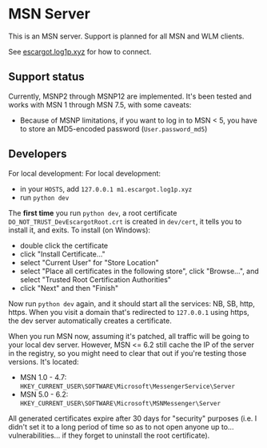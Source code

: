 # MSN Server

This is an MSN server. Support is planned for all MSN and WLM clients.

See [escargot.log1p.xyz](https://escargot.log1p.xyz) for how to connect.


## Support status

Currently, MSNP2 through MSNP12 are implemented. It's been tested and works with MSN 1 through MSN 7.5, with some caveats:

- Because of MSNP limitations, if you want to log in to MSN < 5, you have to store an MD5-encoded password (`User.password_md5`)

## Developers

For local development:
For local development:

- in your `HOSTS`, add `127.0.0.1 m1.escargot.log1p.xyz`
- run `python dev`

The **first time** you run `python dev`, a root certificate `DO_NOT_TRUST_DevEscargotRoot.crt` is created in `dev/cert`,
it tells you to install it, and exits. To install (on Windows):

- double click the certificate
- click "Install Certificate..."
- select "Current User" for "Store Location"
- select "Place all certificates in the following store", click "Browse...", and select "Trusted Root Certification Authorities"
- click "Next" and then "Finish"

Now run `python dev` again, and it should start all the services: NB, SB, http, https.
When you visit a domain that's redirected to `127.0.0.1` using https, the dev server automatically creates a certificate.

When you run MSN now, assuming it's patched, all traffic will be going to your local dev server.
However, MSN <= 6.2 still cache the IP of the server in the registry, so you might need to clear that out
if you're testing those versions. It's located:

- MSN 1.0 - 4.7: `HKEY_CURRENT_USER\SOFTWARE\Microsoft\MessengerService\Server`
- MSN 5.0 - 6.2: `HKEY_CURRENT_USER\SOFTWARE\Microsoft\MSNMessenger\Server`

All generated certificates expire after 30 days for "security" purposes (i.e. I didn't
set it to a long period of time so as to not open anyone up to... vulnerabilities...
if they forget to uninstall the root certificate).
